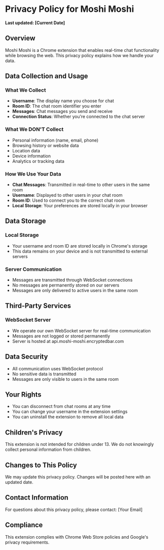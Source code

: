 # Privacy Policy for Moshi Moshi

**Last updated: [Current Date]**

## Overview
Moshi Moshi is a Chrome extension that enables real-time chat functionality while browsing the web. This privacy policy explains how we handle your data.

## Data Collection and Usage

### What We Collect
- **Username**: The display name you choose for chat
- **Room ID**: The chat room identifier you enter
- **Messages**: Chat messages you send and receive
- **Connection Status**: Whether you're connected to the chat server

### What We DON'T Collect
- Personal information (name, email, phone)
- Browsing history or website data
- Location data
- Device information
- Analytics or tracking data

### How We Use Your Data
- **Chat Messages**: Transmitted in real-time to other users in the same room
- **Username**: Displayed to other users in your chat room
- **Room ID**: Used to connect you to the correct chat room
- **Local Storage**: Your preferences are stored locally in your browser

## Data Storage

### Local Storage
- Your username and room ID are stored locally in Chrome's storage
- This data remains on your device and is not transmitted to external servers

### Server Communication
- Messages are transmitted through WebSocket connections
- No messages are permanently stored on our servers
- Messages are only delivered to active users in the same room

## Third-Party Services

### WebSocket Server
- We operate our own WebSocket server for real-time communication
- Messages are not logged or stored permanently
- Server is hosted at api.moshi-moshi.encryptedbar.com

## Data Security
- All communication uses WebSocket protocol
- No sensitive data is transmitted
- Messages are only visible to users in the same room

## Your Rights
- You can disconnect from chat rooms at any time
- You can change your username in the extension settings
- You can uninstall the extension to remove all local data

## Children's Privacy
This extension is not intended for children under 13. We do not knowingly collect personal information from children.

## Changes to This Policy
We may update this privacy policy. Changes will be posted here with an updated date.

## Contact Information
For questions about this privacy policy, please contact: [Your Email]

## Compliance
This extension complies with Chrome Web Store policies and Google's privacy requirements.

